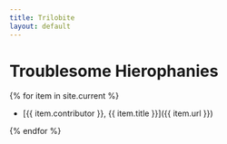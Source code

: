 ```yaml
---
title: Trilobite
layout: default
---
```


# Troublesome Hierophanies

{% for item in site.current %}
-   [{{ item.contributor }}, {{ item.title }}]({{ item.url }})

{% endfor %}
